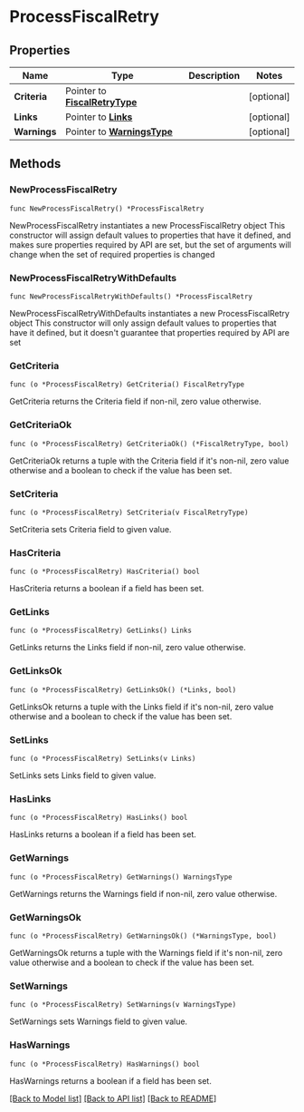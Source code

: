 # ProcessFiscalRetry

## Properties

Name | Type | Description | Notes
------------ | ------------- | ------------- | -------------
**Criteria** | Pointer to [**FiscalRetryType**](FiscalRetryType.md) |  | [optional] 
**Links** | Pointer to [**Links**](Links.md) |  | [optional] 
**Warnings** | Pointer to [**WarningsType**](WarningsType.md) |  | [optional] 

## Methods

### NewProcessFiscalRetry

`func NewProcessFiscalRetry() *ProcessFiscalRetry`

NewProcessFiscalRetry instantiates a new ProcessFiscalRetry object
This constructor will assign default values to properties that have it defined,
and makes sure properties required by API are set, but the set of arguments
will change when the set of required properties is changed

### NewProcessFiscalRetryWithDefaults

`func NewProcessFiscalRetryWithDefaults() *ProcessFiscalRetry`

NewProcessFiscalRetryWithDefaults instantiates a new ProcessFiscalRetry object
This constructor will only assign default values to properties that have it defined,
but it doesn't guarantee that properties required by API are set

### GetCriteria

`func (o *ProcessFiscalRetry) GetCriteria() FiscalRetryType`

GetCriteria returns the Criteria field if non-nil, zero value otherwise.

### GetCriteriaOk

`func (o *ProcessFiscalRetry) GetCriteriaOk() (*FiscalRetryType, bool)`

GetCriteriaOk returns a tuple with the Criteria field if it's non-nil, zero value otherwise
and a boolean to check if the value has been set.

### SetCriteria

`func (o *ProcessFiscalRetry) SetCriteria(v FiscalRetryType)`

SetCriteria sets Criteria field to given value.

### HasCriteria

`func (o *ProcessFiscalRetry) HasCriteria() bool`

HasCriteria returns a boolean if a field has been set.

### GetLinks

`func (o *ProcessFiscalRetry) GetLinks() Links`

GetLinks returns the Links field if non-nil, zero value otherwise.

### GetLinksOk

`func (o *ProcessFiscalRetry) GetLinksOk() (*Links, bool)`

GetLinksOk returns a tuple with the Links field if it's non-nil, zero value otherwise
and a boolean to check if the value has been set.

### SetLinks

`func (o *ProcessFiscalRetry) SetLinks(v Links)`

SetLinks sets Links field to given value.

### HasLinks

`func (o *ProcessFiscalRetry) HasLinks() bool`

HasLinks returns a boolean if a field has been set.

### GetWarnings

`func (o *ProcessFiscalRetry) GetWarnings() WarningsType`

GetWarnings returns the Warnings field if non-nil, zero value otherwise.

### GetWarningsOk

`func (o *ProcessFiscalRetry) GetWarningsOk() (*WarningsType, bool)`

GetWarningsOk returns a tuple with the Warnings field if it's non-nil, zero value otherwise
and a boolean to check if the value has been set.

### SetWarnings

`func (o *ProcessFiscalRetry) SetWarnings(v WarningsType)`

SetWarnings sets Warnings field to given value.

### HasWarnings

`func (o *ProcessFiscalRetry) HasWarnings() bool`

HasWarnings returns a boolean if a field has been set.


[[Back to Model list]](../README.md#documentation-for-models) [[Back to API list]](../README.md#documentation-for-api-endpoints) [[Back to README]](../README.md)


